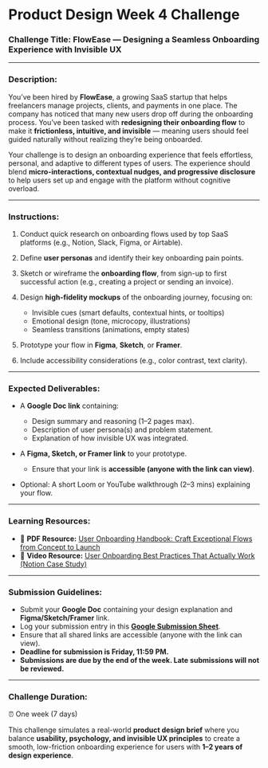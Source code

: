 # Product Design Week 4 Challenge

### **Challenge Title:** FlowEase — Designing a Seamless Onboarding Experience with Invisible UX

---

### **Description:**

You’ve been hired by **FlowEase**, a growing SaaS startup that helps freelancers manage projects, clients, and payments in one place. The company has noticed that many new users drop off during the onboarding process. You’ve been tasked with **redesigning their onboarding flow** to make it **frictionless, intuitive, and invisible** — meaning users should feel guided naturally without realizing they’re being onboarded.

Your challenge is to design an onboarding experience that feels effortless, personal, and adaptive to different types of users. The experience should blend **micro-interactions, contextual nudges, and progressive disclosure** to help users set up and engage with the platform without cognitive overload.

---

### **Instructions:**

1. Conduct quick research on onboarding flows used by top SaaS platforms (e.g., Notion, Slack, Figma, or Airtable).
2. Define **user personas** and identify their key onboarding pain points.
3. Sketch or wireframe the **onboarding flow**, from sign-up to first successful action (e.g., creating a project or sending an invoice).
4. Design **high-fidelity mockups** of the onboarding journey, focusing on:

   * Invisible cues (smart defaults, contextual hints, or tooltips)
   * Emotional design (tone, microcopy, illustrations)
   * Seamless transitions (animations, empty states)
5. Prototype your flow in **Figma**, **Sketch**, or **Framer**.
6. Include accessibility considerations (e.g., color contrast, text clarity).

---

### **Expected Deliverables:**

* A **Google Doc link** containing:

  * Design summary and reasoning (1–2 pages max).
  * Description of user persona(s) and problem statement.
  * Explanation of how invisible UX was integrated.
* A **Figma, Sketch, or Framer link** to your prototype.

  * Ensure that your link is **accessible (anyone with the link can view)**.
* Optional: A short Loom or YouTube walkthrough (2–3 mins) explaining your flow.

---

### **Learning Resources:**

* 📘 **PDF Resource:** [User Onboarding Handbook:
Craft Exceptional Flows from
Concept to Launch](https://www.chameleon.io/assets/user-onboarding-handbook.pdf)
* 🎥 **Video Resource:** [User Onboarding Best Practices That Actually Work (Notion Case Study)](https://youtu.be/Ug_EMizZaGk?si=A_iWbah9iZLihi_M)

---

### **Submission Guidelines:**

* Submit your **Google Doc** containing your design explanation and **Figma/Sketch/Framer** link.
* Log your submission entry in this **[Google Submission Sheet](https://docs.google.com/spreadsheets/d/131My2Yo2ekHu9KR9v0-NOfFENDiNm8rT0UEXBhUrkbc/edit?usp=drivesdk)**.
* Ensure that all shared links are accessible (anyone with the link can view).
* **Deadline for submission is Friday, 11:59 PM.**
* **Submissions are due by the end of the week. Late submissions will not be reviewed.**

---

### **Challenge Duration:**

⏰ One week (7 days)

This challenge simulates a real-world **product design brief** where you balance **usability, psychology, and invisible UX principles** to create a smooth, low-friction onboarding experience for users with **1–2 years of design experience**.
